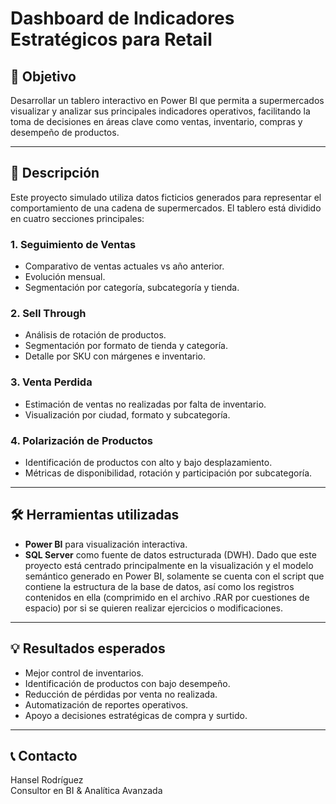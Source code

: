 # Dashboard de Indicadores Estratégicos para Retail

## 🎯 Objetivo

Desarrollar un tablero interactivo en Power BI que permita a supermercados visualizar y analizar sus principales indicadores operativos, facilitando la toma de decisiones en áreas clave como ventas, inventario, compras y desempeño de productos.

---

## 🧩 Descripción

Este proyecto simulado utiliza datos ficticios generados para representar el comportamiento de una cadena de supermercados. El tablero está dividido en cuatro secciones principales:

### 1. Seguimiento de Ventas
- Comparativo de ventas actuales vs año anterior.
- Evolución mensual.
- Segmentación por categoría, subcategoría y tienda.

### 2. Sell Through
- Análisis de rotación de productos.
- Segmentación por formato de tienda y categoría.
- Detalle por SKU con márgenes e inventario.

### 3. Venta Perdida
- Estimación de ventas no realizadas por falta de inventario.
- Visualización por ciudad, formato y subcategoría.

### 4. Polarización de Productos
- Identificación de productos con alto y bajo desplazamiento.
- Métricas de disponibilidad, rotación y participación por subcategoría.

---

## 🛠️ Herramientas utilizadas

- **Power BI** para visualización interactiva.
- **SQL Server** como fuente de datos estructurada (DWH). Dado que este proyecto está centrado principalmente en la visualización y el modelo semántico generado en Power BI, solamente se cuenta con el script que contiene la estructura de la base de datos, así como los registros contenidos en ella (comprimido en el archivo .RAR por cuestiones de espacio) por si se quieren realizar ejercicios o modificaciones.

---

## 💡 Resultados esperados

- Mejor control de inventarios.
- Identificación de productos con bajo desempeño.
- Reducción de pérdidas por venta no realizada.
- Automatización de reportes operativos.
- Apoyo a decisiones estratégicas de compra y surtido.

---

## 📞 Contacto

Hansel Rodríguez    
Consultor en BI & Analítica Avanzada

